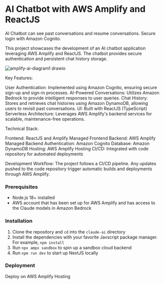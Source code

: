 
# AI Chatbot with AWS Amplify and ReactJS

AI Chatbot can see past conversations and resume conversations. Secure login with Amazon Cognito.

This project showcases the development of an AI chatbot application leveraging AWS Amplify and ReactJS. The chatbot provides secure authentication and persistent chat history storage.

![amplify-ai-diagram1 drawio](https://github.com/user-attachments/assets/345621ca-7fc8-4053-85e3-27bc11585b15)


Key Features:

User Authentication: Implemented using Amazon Cognito, ensuring secure sign-up and sign-in processes.
AI-Powered Conversations: Utilizes Amazon Bedrock to provide intelligent responses to user queries.
Chat History: Stores and retrieves chat histories using Amazon DynamoDB, allowing users to revisit past conversations.
UI: Built with ReactJS (TypeScript)
Serverless Architecture: Leverages AWS Amplify's backend services for scalable, maintenance-free operations.

Technical Stack:

Frontend: ReactJS and Amplify Managed Frontend
Backend: AWS Amplify Managed Backend
Authentication: Amazon Cognito
Database: Amazon DynamoDB
Hosting: AWS Amplify Hosting
CI/CD: Integrated with code repository for automated deployments

Development Workflow: The project follows a CI/CD pipeline. Any updates pushed to the code repository trigger automatic builds and deployments through AWS Amplify.

### Prerequisites

- Node.js 18+ installed
- AWS account that has been set up for AWS Amplify and has access to the Claude models in Amazon Bedrock

### Installation

1. Clone the repository and `cd` into the `claude-ai` directory
2. Install the dependencies with your favorite Javscript package manager. For example, `npm install`
3. Run `npx ampx sandbox` to spin up a sandbox cloud backend
4. Run `npm run dev` to start up NextJS locally

### Deployment
Deploy on AWS Amplify Hosting
